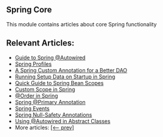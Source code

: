 ## Spring Core

This module contains articles about core Spring functionality

## Relevant Articles:

- [Guide to Spring @Autowired](http://www.baeldung.com/spring-autowire)
- [Spring Profiles](http://www.baeldung.com/spring-profiles)
- [A Spring Custom Annotation for a Better DAO](http://www.baeldung.com/spring-annotation-bean-pre-processor)
- [Running Setup Data on Startup in Spring](http://www.baeldung.com/running-setup-logic-on-startup-in-spring)
- [Quick Guide to Spring Bean Scopes](http://www.baeldung.com/spring-bean-scopes)
- [Custom Scope in Spring](http://www.baeldung.com/spring-custom-scope)
- [@Order in Spring](http://www.baeldung.com/spring-order)
- [Spring @Primary Annotation](http://www.baeldung.com/spring-primary)
- [Spring Events](https://www.baeldung.com/spring-events)
- [Spring Null-Safety Annotations](https://www.baeldung.com/spring-null-safety-annotations)
- [Using @Autowired in Abstract Classes](https://www.baeldung.com/spring-autowired-abstract-class)
- More articles: [[<-- prev]](/spring-core)